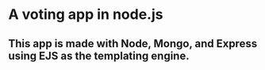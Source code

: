 # A voting app in node.js

## This app is made with Node, Mongo, and Express using EJS as the templating engine.